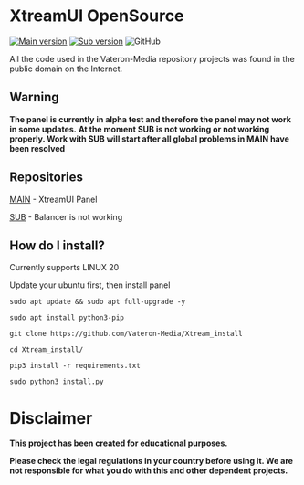 # XtreamUI OpenSource
[![Main version](https://img.shields.io/github/v/release/Vateron-Media/Xtream_main?label=Release%20Main&color=green)](https://github.com/Vateron-Media/Xtream_main/)
[![Sub version](https://img.shields.io/github/v/release/Vateron-Media/Xtream_sub?label=Release%20Sub&color=green)](https://github.com/Vateron-Media/Xtream_sub/)
![GitHub](https://img.shields.io/github/license/Vateron-Media/Xtream_install)

All the code used in the Vateron-Media repository projects was found in the public domain on the Internet.

## Warning
**The panel is currently in alpha test and therefore the panel may not work in some updates.**
**At the moment SUB is not working or not working properly. Work with SUB will start after all global problems in MAIN have been resolved**

## Repositories 
[MAIN](https://github.com/Vateron-Media/Xtream_main) - XtreamUI Panel

[SUB](https://github.com/Vateron-Media/Xtream_sub) - Balancer is not working

## How do I install?
Currently supports LINUX 20

Update your ubuntu first, then install panel

```sudo apt update && sudo apt full-upgrade -y```

```sudo apt install python3-pip```

```git clone https://github.com/Vateron-Media/Xtream_install```

```cd Xtream_install/```

```pip3 install -r requirements.txt```

```sudo python3 install.py```

# Disclaimer
**This project has been created for educational purposes.**

**Please check the legal regulations in your country before using it.
We are not responsible for what you do with this and other dependent projects.** 

